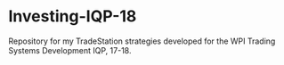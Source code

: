 # Investing-IQP-18
Repository for my TradeStation strategies developed for the WPI Trading Systems Development IQP, 17-18.
